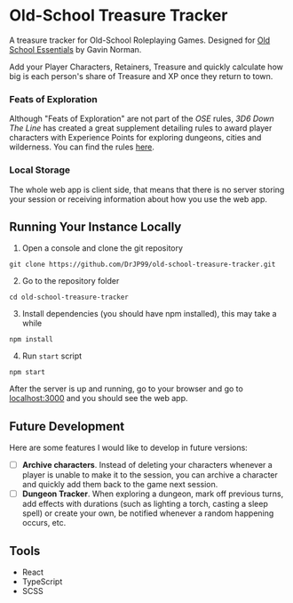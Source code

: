 # Old-School Treasure Tracker

A treasure tracker for Old-School Roleplaying Games. Designed for [Old School Essentials](https://necroticgnome.com/products/old-school-essentials-rules-tome) by Gavin Norman.

Add your Player Characters, Retainers, Treasure and quickly calculate how big is each person's share of Treasure and XP once they return to town.

### Feats of Exploration

Although "Feats of Exploration" are not part of the _OSE_ rules, _3D6 Down The Line_ has created a great supplement detailing rules to award player characters with Experience Points for exploring dungeons, cities and wilderness. You can find the rules [here](https://www.drivethrurpg.com/en/product/454780/feats-of-exploration).

### Local Storage

The whole web app is client side, that means that there is no server storing your session or receiving information about how you use the web app.

## Running Your Instance Locally

1. Open a console and clone the git repository

```(bash)
git clone https://github.com/DrJP99/old-school-treasure-tracker.git
```

2. Go to the repository folder

```(bash)
cd old-school-treasure-tracker
```

3. Install dependencies (you should have npm installed), this may take a while

```(bash)
npm install
```

4. Run `start` script

```(bash)
npm start
```

After the server is up and running, go to your browser and go to [localhost:3000](http://localhost:3000) and you should see the web app.

## Future Development

Here are some features I would like to develop in future versions:

- [ ] **Archive characters**. Instead of deleting your characters whenever a player is unable to make it to the session, you can archive a character and quickly add them back to the game next session.
- [ ] **Dungeon Tracker**. When exploring a dungeon, mark off previous turns, add effects with durations (such as lighting a torch, casting a sleep spell) or create your own, be notified whenever a random happening occurs, etc.  

## Tools

- React
- TypeScript
- SCSS
